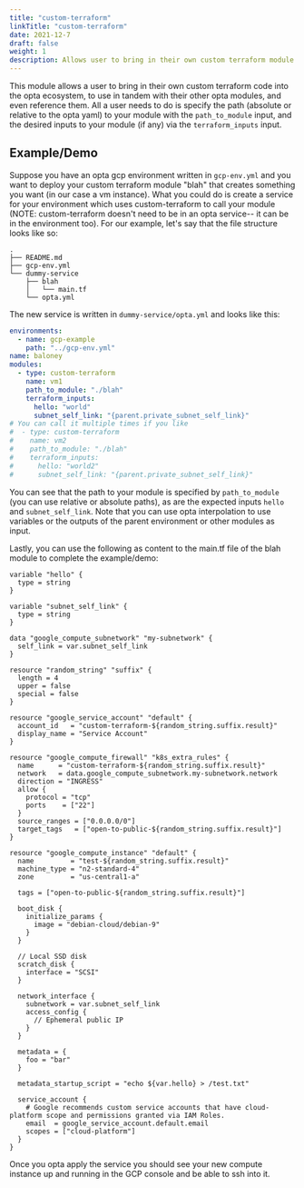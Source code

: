 ```yaml
---
title: "custom-terraform"
linkTitle: "custom-terraform"
date: 2021-12-7
draft: false
weight: 1
description: Allows user to bring in their own custom terraform module
---
```


This module allows a user to bring in their own custom terraform code into the opta ecosystem, to use in tandem with
their other opta modules, and even reference them. All a user needs to do is specify the path (absolute or relative to 
the opta yaml) to your module with the `path_to_module` input, and the desired inputs to your module (if any) via the 
`terraform_inputs` input.

## Example/Demo
Suppose you have an opta gcp environment written in `gcp-env.yml` and you want to deploy your custom terraform module
"blah" that creates something you want (in our case a vm instance). What you could do is create a service for your
environment which uses custom-terraform to call your module (NOTE: custom-terraform doesn't need to be in an opta 
service-- it can be in the environment too). For our example, let's say that the file structure looks like so:

```
.
├── README.md
├── gcp-env.yml
└── dummy-service
    ├── blah
    │   └── main.tf
    └── opta.yml
```

The new service is written in `dummy-service/opta.yml` and looks like this:

```yaml
environments:
  - name: gcp-example
    path: "../gcp-env.yml"
name: baloney
modules:
  - type: custom-terraform
    name: vm1
    path_to_module: "./blah"
    terraform_inputs:
      hello: "world"
      subnet_self_link: "{parent.private_subnet_self_link}"
# You can call it multiple times if you like
#  - type: custom-terraform
#    name: vm2
#    path_to_module: "./blah"
#    terraform_inputs:
#      hello: "world2"
#      subnet_self_link: "{parent.private_subnet_self_link}"
```

You can see that the path to your module is specified by `path_to_module` (you can use relative or absolute paths),
as are the expected inputs `hello` and `subnet_self_link`. Note that you can use opta interpolation to use variables or
the outputs of the parent environment or other modules as input.

Lastly, you can use the following as content to the main.tf file of the blah module to complete the example/demo:

```hcl
variable "hello" {
  type = string
}

variable "subnet_self_link" {
  type = string
}

data "google_compute_subnetwork" "my-subnetwork" {
  self_link = var.subnet_self_link
}

resource "random_string" "suffix" {
  length = 4
  upper = false
  special = false
}

resource "google_service_account" "default" {
  account_id   = "custom-terraform-${random_string.suffix.result}"
  display_name = "Service Account"
}

resource "google_compute_firewall" "k8s_extra_rules" {
  name      = "custom-terraform-${random_string.suffix.result}"
  network   = data.google_compute_subnetwork.my-subnetwork.network
  direction = "INGRESS"
  allow {
    protocol = "tcp"
    ports    = ["22"]
  }
  source_ranges = ["0.0.0.0/0"]
  target_tags   = ["open-to-public-${random_string.suffix.result}"]
}

resource "google_compute_instance" "default" {
  name         = "test-${random_string.suffix.result}"
  machine_type = "n2-standard-4"
  zone         = "us-central1-a"

  tags = ["open-to-public-${random_string.suffix.result}"]

  boot_disk {
    initialize_params {
      image = "debian-cloud/debian-9"
    }
  }

  // Local SSD disk
  scratch_disk {
    interface = "SCSI"
  }

  network_interface {
    subnetwork = var.subnet_self_link
    access_config {
      // Ephemeral public IP
    }
  }

  metadata = {
    foo = "bar"
  }

  metadata_startup_script = "echo ${var.hello} > /test.txt"

  service_account {
    # Google recommends custom service accounts that have cloud-platform scope and permissions granted via IAM Roles.
    email  = google_service_account.default.email
    scopes = ["cloud-platform"]
  }
}
```

Once you opta apply the service you should see your new compute instance up and running in the GCP console and be able
to ssh into it.